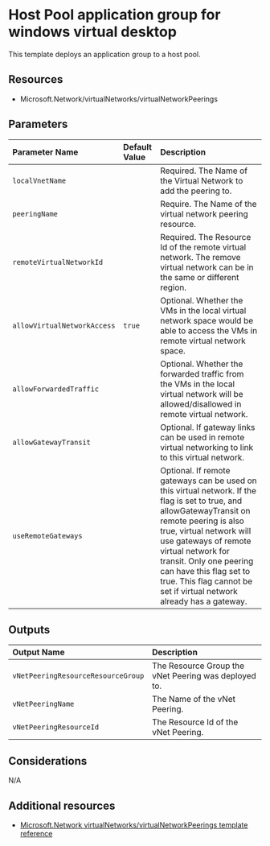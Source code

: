 # Host Pool application group for windows virtual desktop 

This template deploys an application group to a host pool.

## Resources

- Microsoft.Network/virtualNetworks/virtualNetworkPeerings

## Parameters

| Parameter Name | Default Value | Description |
| :-             | :-            | :-          |
| `localVnetName` | | Required. The Name of the Virtual Network to add the peering to.
| `peeringName` | | Require. The Name of the virtual network peering resource.
| `remoteVirtualNetworkId` | | Required. The Resource Id of the remote virtual network. The remove virtual network can be in the same or different region.
| `allowVirtualNetworkAccess` | `true` | Optional. Whether the VMs in the local virtual network space would be able to access the VMs in remote virtual network space.
| `allowForwardedTraffic` | | Optional. Whether the forwarded traffic from the VMs in the local virtual network will be allowed/disallowed in remote virtual network.
| `allowGatewayTransit` | | Optional. If gateway links can be used in remote virtual networking to link to this virtual network.
| `useRemoteGateways` | | Optional. If remote gateways can be used on this virtual network. If the flag is set to true, and allowGatewayTransit on remote peering is also true, virtual network will use gateways of remote virtual network for transit. Only one peering can have this flag set to true. This flag cannot be set if virtual network already has a gateway.

## Outputs

| Output Name | Description |
| :-          | :-          |
| `vNetPeeringResourceResourceGroup` | The Resource Group the vNet Peering was deployed to.
| `vNetPeeringName` | The Name of the vNet Peering.
| `vNetPeeringResourceId` | The Resource Id of the vNet Peering.

## Considerations

N/A

## Additional resources

- [Microsoft.Network virtualNetworks/virtualNetworkPeerings template reference](https://docs.microsoft.com/en-us/azure/templates/microsoft.network/2019-04-01/virtualnetworks/virtualnetworkpeerings)
